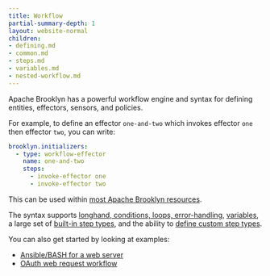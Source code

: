 ```yaml
---
title: Workflow
partial-summary-depth: 1
layout: website-normal
children:
- defining.md
- common.md
- steps.md
- variables.md
- nested-workflow.md
---
```


Apache Brooklyn has a powerful workflow engine and syntax for defining entities, effectors, sensors, and policies.

For example, to define an effector `one-and-two` which invokes effector `one` then effector `two`, you can write:

```yaml
brooklyn.initializers:
  - type: workflow-effector
    name: one-and-two
    steps:
      - invoke-effector one
      - invoke-effector two
```

This can be used within [most Apache Brooklyn resources](defining.md).

The syntax supports [longhand, conditions, loops, error-handling](common.md), [variables](variables.md),
a large set of [built-in step types](steps.md), and the ability to [define custom step types](nested-workflow.md).

You can also get started by looking at examples:

* [Ansible/BASH for a web server](example-ansible-and-bash.yaml)
* [OAuth web request workflow](oauth.yaml)
